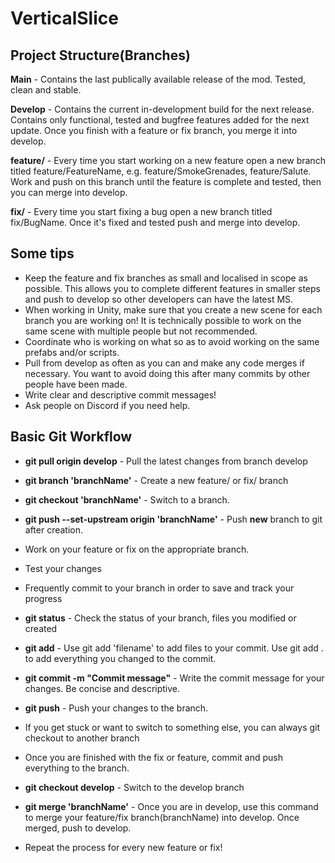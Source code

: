 # VerticalSlice

## Project Structure(Branches)

**Main** - Contains the last publically available release of the mod. Tested, clean and stable.

**Develop** - Contains the current in-development build for the next release. Contains only functional, tested and bugfree features added for the next update. Once you finish with a feature or fix branch, you merge it into develop.

**feature/** - Every time you start working on a new feature open a new branch titled feature/FeatureName, e.g. feature/SmokeGrenades, feature/Salute. Work and push on this branch until the feature is complete and tested, then you can merge into develop.

**fix/** - Every time you start fixing a bug open a new branch titled fix/BugName. Once it's fixed and tested push and merge into develop.


## Some tips

* Keep the feature and fix branches as small and localised in scope as possible. This allows you to complete different features in smaller steps and push to develop so other developers can have the latest MS.
* When working in Unity, make sure that you create a new scene for each branch you are working on! It is technically possible to work on the same scene with multiple people but not recommended.
* Coordinate who is working on what so as to avoid working on the same prefabs and/or scripts.
* Pull from develop as often as you can and make any code merges if necessary. You want to avoid doing this after many commits by other people have been made.
* Write clear and descriptive commit messages!
* Ask people on Discord if you need help.


## Basic Git Workflow

* **git pull origin develop** - Pull the latest changes from branch develop

* **git branch 'branchName'** - Create a new feature/ or fix/ branch

* **git checkout 'branchName'** - Switch to a branch.
* **git push --set-upstream origin 'branchName'** - Push **new** branch to git after creation.
* Work on your feature or fix on the appropriate branch.
* Test your changes
* Frequently commit to your branch in order to save and track your progress

* **git status** - Check the status of your branch, files you modified or created

* **git add** - Use git add 'filename' to add files to your commit. Use git add . to add everything you changed to the commit.

* **git commit -m "Commit message"** - Write the commit message for your changes. Be concise and descriptive.

* **git push** - Push your changes to the branch.
* If you get stuck or want to switch to something else, you can always git checkout to another branch
* Once you are finished with the fix or feature, commit and push everything to the branch.

* **git checkout develop** - Switch to the develop branch

* **git merge 'branchName'** - Once you are in develop, use this command to merge your feature/fix branch(branchName) into develop. Once merged, push to develop.
* Repeat the process for every new feature or fix!
